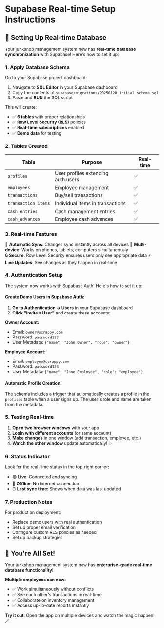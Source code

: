 # Supabase Real-time Setup Instructions

## 🚀 Setting Up Real-time Database

Your junkshop management system now has **real-time database synchronization** with Supabase! Here's how to set it up:

### 1. **Apply Database Schema**

Go to your Supabase project dashboard:
1. Navigate to **SQL Editor** in your Supabase dashboard
2. Copy the contents of `supabase/migrations/20250120_initial_schema.sql`
3. Paste and **RUN** the SQL script

This will create:
- ✅ **6 tables** with proper relationships
- ✅ **Row Level Security (RLS)** policies
- ✅ **Real-time subscriptions** enabled
- ✅ **Demo data** for testing

### 2. **Tables Created**

| Table | Purpose | Real-time |
|-------|---------|-----------|
| `profiles` | User profiles extending auth.users | ✅ |
| `employees` | Employee management | ✅ |
| `transactions` | Buy/sell transactions | ✅ |
| `transaction_items` | Individual items in transactions | ✅ |
| `cash_entries` | Cash management entries | ✅ |
| `cash_advances` | Employee cash advances | ✅ |

### 3. **Real-time Features**

🔄 **Automatic Sync**: Changes sync instantly across all devices
📱 **Multi-device**: Works on phones, tablets, computers simultaneously  
🔒 **Secure**: Row Level Security ensures users only see appropriate data
⚡ **Live Updates**: See changes as they happen in real-time

### 4. **Authentication Setup**

The system now works with Supabase Auth! Here's how to set it up:

#### **Create Demo Users in Supabase Auth:**

1. **Go to Authentication → Users** in your Supabase dashboard
2. **Click "Invite a User"** and create these accounts:

**Owner Account:**
- Email: `owner@scrappy.com`
- Password: `password123`
- User Metadata: `{"name": "John Owner", "role": "owner"}`

**Employee Account:**  
- Email: `employee@scrappy.com`
- Password: `password123`
- User Metadata: `{"name": "Jane Employee", "role": "employee"}`

#### **Automatic Profile Creation:**
The schema includes a trigger that automatically creates a profile in the `profiles` table when a user signs up. The user's role and name are taken from the metadata.

### 5. **Testing Real-time**

1. **Open two browser windows** with your app
2. **Login with different accounts** (or same account)
3. **Make changes** in one window (add transaction, employee, etc.)
4. **Watch the other window** update automatically! ✨

### 6. **Status Indicator**

Look for the real-time status in the top-right corner:
- 🟢 **Live**: Connected and syncing
- 🔴 **Offline**: No internet connection
- ⏰ **Last sync time**: Shows when data was last updated

### 7. **Production Notes**

For production deployment:
- Replace demo users with real authentication
- Set up proper email verification
- Configure custom RLS policies as needed
- Set up backup strategies

## 🎉 **You're All Set!**

Your junkshop management system now has **enterprise-grade real-time database functionality**! 

**Multiple employees can now:**
- ✅ Work simultaneously without conflicts
- ✅ See each other's transactions in real-time
- ✅ Collaborate on inventory management
- ✅ Access up-to-date reports instantly

**Try it out**: Open the app on multiple devices and watch the magic happen! 🪄
